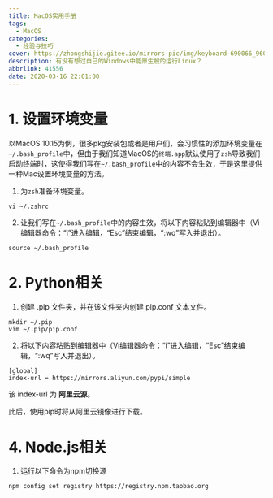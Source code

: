 ```yaml
---
title: MacOS实用手册
tags:
  - MacOS
categories:
  - 经验与技巧
cover: https://zhongshijie.gitee.io/mirrors-pic/img/keyboard-690066_960_720.jpg
description: 有没有想过自己的Windows中能原生般的运行Linux？
abbrlink: 41556
date: 2020-03-16 22:01:00
---
```


# 1. 设置环境变量

以MacOS 10.15为例，很多pkg安装包或者是用户们，会习惯性的添加环境变量在`~/.bash_profile`中，但由于我们知道MacOS的`终端.app`默认使用了`zsh`导致我们启动终端时，这使得我们写在`~/.bash_profile`中的内容不会生效，于是这里提供一种Mac设置环境变量的方法。

1. 为`zsh`准备环境变量。

```
vi ~/.zshrc
```

2. 让我们写在`~/.bash_profile`中的内容生效，将以下内容粘贴到编辑器中（Vi编辑器命令：“i”进入编辑，“Esc”结束编辑，“:wq”写入并退出）。

```
source ~/.bash_profile
```

# 2. Python相关

1. 创建 .pip 文件夹，并在该文件夹内创建 pip.conf 文本文件。
```
mkdir ~/.pip
vim ~/.pip/pip.conf
```

2. 将以下内容粘贴到编辑器中（Vi编辑器命令：“i”进入编辑，“Esc”结束编辑，“:wq”写入并退出）。
```
[global]
index-url = https://mirrors.aliyun.com/pypi/simple
```
该 index-url 为 **阿里云源**。

此后，使用pip时将从阿里云镜像进行下载。

# 4. Node.js相关
1. 运行以下命令为npm切换源

```
npm config set registry https://registry.npm.taobao.org
```
